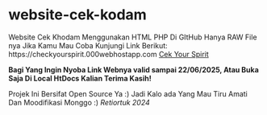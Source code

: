 <h1>website-cek-kodam</h1>
Website Cek Khodam Menggunakan HTML PHP Di GItHub Hanya RAW File nya Jika Kamu Mau Coba Kunjungi Link Berikut:
https://checkyourspirit.000webhostapp.com <a href ="https://checkyourspirit.000webhostapp.com" target="_blank">Cek Your Spirit</a>

<strong>Bagi Yang Ingin Nyoba Link Webnya valid sampai 22/06/2025, Atau Buka Saja Di Local HtDocs Kalian Terima Kasih!</strong>

Projek Ini Bersifat Open Source Ya :) Jadi Kalo ada Yang Mau Tiru Amati Dan Moodifikasi Monggo :) <i>Retiortuk 2024</i>

